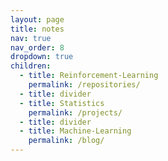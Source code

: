 ```yaml
---
layout: page
title: notes
nav: true
nav_order: 8
dropdown: true
children:
  - title: Reinforcement-Learning
    permalink: /repositories/
  - title: divider
  - title: Statistics
    permalink: /projects/
  - title: divider
  - title: Machine-Learning
    permalink: /blog/
---
```

